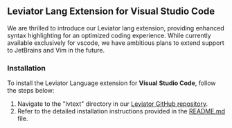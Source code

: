 ## Leviator Lang Extension for Visual Studio Code

We are thrilled to introduce our Leviator lang extension, providing enhanced syntax highlighting for an optimized coding experience. While currently available exclusively for vscode, we have ambitious plans to extend support to JetBrains and Vim in the future.

### Installation

To install the Leviator Language extension for **Visual Studio Code**, follow the steps below:

1. Navigate to the "lvtext" directory in our [Leviator GitHub repository](https://github.com/X-R-G-B/Leviator/lvtext).
2. Refer to the detailed installation instructions provided in the [README.md](https://github.com/X-R-G-B/Leviator/blob/lvtext/vscode/leviator-lang/README.md) file.

